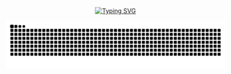 <div align="center">
  <a href="https://blog.525553.xyz/">
    <img src="https://readme-typing-svg.demolab.com?font=Fira+Code&size=27&duration=4000&pause=1000&center=true&vCenter=true&repeat=true&random=true&width=435&lines=%E6%B6%88%E7%81%AD%E4%BA%BA%E7%B1%BB%E7%9A%84%E6%9A%B4%E6%94%BF%2C%E4%B8%96%E7%95%8C%E5%B1%9E%E4%BA%8E%E4%B8%89%E4%BD%93;%E6%98%A8%E6%97%A5%E4%B9%8B%E6%B7%B1%E6%B8%8A%2C%E4%BB%8A%E6%97%A5%E4%B9%8B%E6%B5%85%E8%B0%88;%E6%83%B3%E7%9A%84%E6%98%AF%E4%BD%A0%2C%E6%94%BE%E4%B8%8D%E4%B8%8B%E7%9A%84%E8%BF%98%E6%98%AF%E4%BD%A0!;%E8%8A%B1%E5%BC%80%E5%A0%AA%E6%8A%98%E7%9B%B4%E9%A1%BB%E6%8A%98%2C%E8%8E%AB%E5%BE%85%E6%97%A0%E8%8A%B1%E7%A9%BA%E6%8A%98%E6%9E%9D;%E8%90%BD%E9%9C%9E%E4%B8%8E%E5%AD%A4%E9%B9%9C%E9%BD%90%E9%A3%9E%2C%E7%A7%8B%E6%B0%B4%E5%85%B1%E9%95%BF%E5%A4%A9%E4%B8%80%E8%89%B2" alt="Typing SVG" />
  </a>
</div>

![](https://raw.githubusercontent.com/XiaMuqingyuan/XiaMuqingyuan/refs/heads/output/github-contribution-grid-snake.svg)

